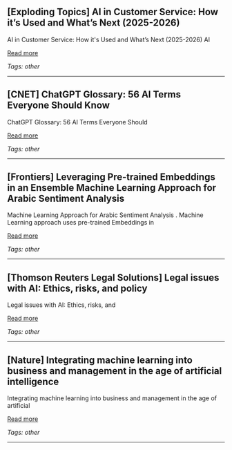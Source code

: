 ## [Exploding Topics] AI in Customer Service: How it’s Used and What’s Next (2025-2026)

AI in Customer Service: How it's Used and What’s Next (2025-2026) AI

[Read more](https://explodingtopics.com/blog/ai-customer-service-trends)

_Tags: other_

---
## [CNET] ChatGPT Glossary: 56 AI Terms Everyone Should Know

ChatGPT Glossary: 56 AI Terms Everyone Should

[Read more](https://www.cnet.com/tech/services-and-software/chatgpt-glossary-56-ai-terms-everyone-should-know/)

_Tags: other_

---
## [Frontiers] Leveraging Pre-trained Embeddings in an Ensemble Machine Learning Approach for Arabic Sentiment Analysis

Machine Learning Approach for Arabic Sentiment Analysis . Machine Learning approach uses pre-trained Embeddings in

[Read more](https://www.frontiersin.org/journals/artificial-intelligence/articles/10.3389/frai.2025.1653728/full)

_Tags: other_

---
## [Thomson Reuters Legal Solutions] Legal issues with AI: Ethics, risks, and policy

Legal issues with AI: Ethics, risks, and

[Read more](https://legal.thomsonreuters.com/blog/the-key-legal-issues-with-gen-ai/)

_Tags: other_

---
## [Nature] Integrating machine learning into business and management in the age of artificial intelligence

Integrating machine learning into business and management in the age of artificial

[Read more](https://www.nature.com/articles/s41599-025-04361-6)

_Tags: other_

---
